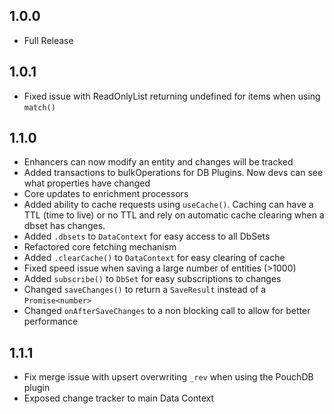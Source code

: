 ## 1.0.0
- Full Release

## 1.0.1
- Fixed issue with ReadOnlyList returning undefined for items when using `match()`

## 1.1.0
- Enhancers can now modify an entity and changes will be tracked
- Added transactions to bulkOperations for DB Plugins.  Now devs can see what properties have changed
- Core updates to enrichment processors
- Added ability to cache requests using `useCache()`.  Caching can have a TTL (time to live) or no TTL and rely on automatic cache clearing when a dbset has changes.
- Added `.dbsets` to `DataContext` for easy access to all DbSets
- Refactored core fetching mechanism
- Added `.clearCache()` to `DataContext` for easy clearing of cache
- Fixed speed issue when saving a large number of entities (>1000)
- Added `subscribe()` to `DbSet` for easy subscriptions to changes
- Changed `saveChanges()` to return a `SaveResult` instead of a `Promise<number>`
- Changed `onAfterSaveChanges` to a non blocking call to allow for better performance

## 1.1.1
- Fix merge issue with upsert overwriting `_rev` when using the PouchDB plugin
- Exposed change tracker to main Data Context